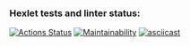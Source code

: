 ### Hexlet tests and linter status:
[![Actions Status](https://github.com/KatPastina/python-project-49/actions/workflows/hexlet-check.yml/badge.svg)](https://github.com/KatPastina/python-project-49/actions)
[![Maintainability](https://api.codeclimate.com/v1/badges/4b00ad81bb0321883c52/maintainability)](https://codeclimate.com/github/KatPastina/python-project-49/maintainability)
[![asciicast](https://asciinema.org/a/ChXfKetHCed0Vo4ZKaB7qpftg.svg)](https://asciinema.org/a/ChXfKetHCed0Vo4ZKaB7qpftg)
